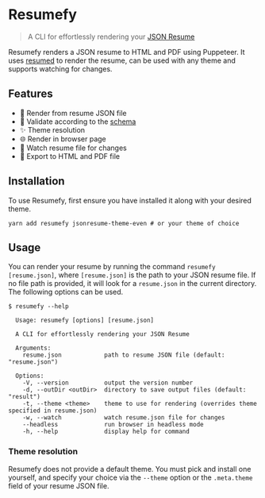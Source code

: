 # Resumefy

> A CLI for effortlessly rendering your [JSON Resume](https://jsonresume.org/)

Resumefy renders a JSON resume to HTML and PDF using Puppeteer. It uses [resumed](https://github.com/rbardini/resumed) to render the resume, can be used with any theme and supports watching for changes.

## Features

- 📎 Render from resume JSON file
- 🔎 Validate according to the [schema](https://jsonresume.org/schema)
- ✨ Theme resolution
- 🌐 Render in browser page
- 👀 Watch resume file for changes
- 💾 Export to HTML and PDF file

## Installation

To use Resumefy, first ensure you have installed it along with your desired theme.

```shell
yarn add resumefy jsonresume-theme-even # or your theme of choice
```

## Usage

You can render your resume by running the command `resumefy [resume.json]`, where `[resume.json]` is the path to your JSON resume file. If no file path is provided, it will look for a `resume.json` in the current directory. The following options can be used.

```shell
$ resumefy --help

  Usage: resumefy [options] [resume.json]

  A CLI for effortlessly rendering your JSON Resume

  Arguments:
    resume.json            path to resume JSON file (default: "resume.json")

  Options:
    -V, --version          output the version number
    -d, --outDir <outDir>  directory to save output files (default: "result")
    -t, --theme <theme>    theme to use for rendering (overrides theme specified in resume.json)
    -w, --watch            watch resume.json file for changes
    --headless             run browser in headless mode
    -h, --help             display help for command
```

### Theme resolution

Resumefy does not provide a default theme. You must pick and install one yourself, and specify your choice via the `--theme` option or the `.meta.theme` field of your resume JSON file.
